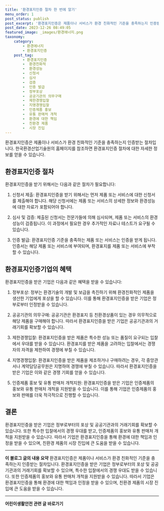 ```yaml
---
title: '환경표지인증 절차 한 번에 알기'
menu_order: 1
post_status: publish
post_excerpt: '환경표지인증은 제품이나 서비스가 환경 친화적인 기준을 충족하는지 인증받는 절차입니다. 한국환경산업기술원의 홈페이지를 참조하면 환경표지인증 절차에 대한 자세한 정보를 얻을 수 있습니다.'
post_date: 2023-12-26 08:49:05
featured_image: _images/환경에너지.png
taxonomy:
    category:
        - 환경에너지
        - 환경표지인증
    post_tag:
        - 환경표지인증
        -  환경친화적
        -  환경성능
        -  신청서
        -  심사
        -  검증
        -  인증 발급
        -  정부포상
        -  공공기관의 의무구매
        -  제한경쟁입찰
        -  지명경쟁입찰
        -  인증제품 홍보
        -  유통 판매처 개척
        -  환경에 대한 책임
        -  친환경 제품
        -  시장 진입
---
```




환경표지인증은 제품이나 서비스가 환경 친화적인 기준을 충족하는지 인증받는 절차입니다. 한국환경산업기술원의 홈페이지를 참조하면 환경표지인증 절차에 대한 자세한 정보를 얻을 수 있습니다.

## 환경표지인증 절차

환경표지인증을 받기 위해서는 다음과 같은 절차가 필요합니다:

1. 신청서 제출: 환경표지인증을 받기 위해서는 먼저 제품 또는 서비스에 대한 신청서를 제출해야 합니다. 해당 신청서에는 제품 또는 서비스의 상세한 정보와 환경성능에 대한 자료가 포함되어야 합니다.

2. 심사 및 검증: 제출된 신청서는 전문가들에 의해 심사되며, 제품 또는 서비스의 환경성능이 검증됩니다. 이 과정에서 필요한 경우 추가적인 자료나 테스트가 요구될 수 있습니다.

3. 인증 발급: 환경표지인증 기준을 충족하는 제품 또는 서비스는 인증을 받게 됩니다. 인증서는 해당 제품 또는 서비스에 부여되며, 환경표지를 제품 또는 서비스에 부착할 수 있습니다.

## 환경표지인증기업의 혜택

환경표지인증을 받은 기업은 다음과 같은 혜택을 받을 수 있습니다:

1. 정부포상: 정부는 환경기술의 개발 및 보급을 촉진하기 위해 환경친화적인 제품을 생산한 기업에게 포상을 할 수 있습니다. 이를 통해 환경표지인증을 받은 기업은 정부로부터 인정받을 수 있습니다.

2. 공공기관의 의무구매: 공공기관은 환경표지 등 친환경상품이 있는 경우 의무적으로 해당 제품을 구매해야 합니다. 따라서 환경표지인증을 받은 기업은 공공기관과의 거래기회를 확보할 수 있습니다.

3. 제한경쟁입찰: 환경표지인증을 받은 제품은 특수한 성능 또는 품질이 요구되는 입찰에서 우대를 받을 수 있습니다. 환경표지를 받은 제품을 고려하는 입찰에서는 경쟁자의 자격을 제한하여 경쟁에 부칠 수 있습니다.

4. 지명경쟁입찰: 환경표지인증을 받은 제품을 제조하거나 구매하려는 경우, 각 중앙관서나 계약담당공무원은 지명하여 경쟁에 부칠 수 있습니다. 따라서 환경표지인증을 받은 기업은 이와 같은 경쟁 기회를 얻을 수 있습니다.

5. 인증제품 홍보 및 유통 판매처 개척지원: 환경표지인증을 받은 기업은 인증제품의 홍보와 유통 판매처 개척을 지원받을 수 있습니다. 이를 통해 기업은 인증제품의 홍보와 판매를 더욱 적극적으로 진행할 수 있습니다.

## 결론

환경표지인증을 받은 기업은 정부로부터의 포상 및 공공기관과의 거래기회를 확보할 수 있습니다. 또한 특수한 입찰에서의 경쟁 우대를 받고, 인증제품의 홍보와 유통 판매처 개척을 지원받을 수 있습니다. 따라서 기업은 환경표지인증을 통해 환경에 대한 책임과 인정을 받을 수 있으며, 친환경 제품의 시장 진입에 큰 도움을 받을 수 있습니다.

---
**이 블로그 글의 내용 요약**
환경표지인증은 제품이나 서비스가 환경 친화적인 기준을 충족하는지 인증받는 절차입니다. 환경표지인증을 받은 기업은 정부로부터의 포상 및 공공기관과의 거래기회를 확보할 수 있으며, 특수한 입찰에서의 경쟁 우대도 받을 수 있습니다. 또한 인증제품의 홍보와 유통 판매처 개척을 지원받을 수 있습니다. 따라서 기업은 환경표지인증을 통해 환경에 대한 책임과 인정을 받을 수 있으며, 친환경 제품의 시장 진입에 큰 도움을 받을 수 있습니다.
<!-- wp:separator -->
<hr class="wp-block-separator has-alpha-channel-opacity"/>
<!-- /wp:separator -->

<!-- wp:group {"backgroundColor":"base","layout":{"type":"constrained"}} -->
<div class="wp-block-group has-base-background-color has-background"><!-- wp:paragraph {"align":"center","fontSize":"medium"} -->
<p class="has-text-align-center has-large-font-size"><strong>어린이생활안전 관련 글 바로가기</strong></p>
<!-- /wp:paragraph -->


<!-- wp:latest-posts
{"categories":[{"id":30736,"count":19,"description":"","link":"https://uknowlaw.com/category/%ec%96%b4%eb%a6%b0%ec%9d%b4%ec%83%9d%ed%99%9c%ec%95%88%ec%a0%84/","name":"어린이생활안전","slug":"어린이생활안전","taxonomy":"category","parent":0,"meta":[],"_links":{"self":[{"href":"https://uknowlaw.com/wp-json/wp/v2/categories/30736"}],"collection":[{"href":"https://uknowlaw.com/wp-json/wp/v2/categories"}],"about":[{"href":"https://uknowlaw.com/wp-json/wp/v2/taxonomies/category"}],"wp:post_type":[{"href":"https://uknowlaw.com/wp-json/wp/v2/posts?categories=30736"}],"curies":[{"name":"wp","href":"https://api.w.org/{rel}","templated":true}]}}],"postsToShow":100,"excerptLength":28,"postLayout":"grid","columns":2,"featuredImageAlign":"left","featuredImageSizeSlug":"large","fontSize":"small"} /--></div>
<!-- /wp:group -->